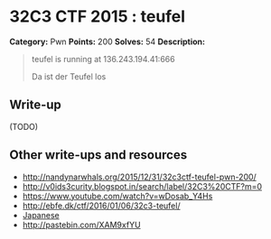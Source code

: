 # 32C3 CTF 2015 : teufel

**Category:** Pwn
**Points:** 200
**Solves:** 54
**Description:**

> teufel is running at 136.243.194.41:666
>
>
> Da ist der Teufel los


## Write-up

(TODO)

## Other write-ups and resources

* <http://nandynarwhals.org/2015/12/31/32c3ctf-teufel-pwn-200/>
* <http://v0ids3curity.blogspot.in/search/label/32C3%20CTF?m=0>
* <https://www.youtube.com/watch?v=wDosab_Y4Hs>
* <http://ebfe.dk/ctf/2016/01/06/32c3-teufel/>
* [Japanese](http://solorab.net/blog/2016/01/02/32c3-ctf-teufel/)
* <http://pastebin.com/XAM9xfYU>
